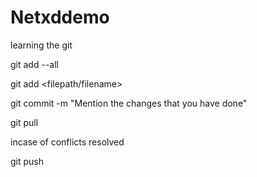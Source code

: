 # Netxddemo
learning the git

git add --all

git add <filepath/filename>

git commit -m "Mention the changes that you have done"

git pull

incase of conflicts resolved

git push